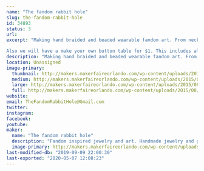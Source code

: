 ```yaml
---
name: "The fandom rabbit hole"
slug: the-fandom-rabbit-hole
id: 34893
status: 3
url: 
excerpt: "Making hand braided and beaded wearable fandom art. From necklaces,  earrings and headbands to painted glass pieces of art. 

Also we will have a make your own button table for $1. This includes all the supplies needed to make wearable art, while you wait. "
description: "Making hand braided and beaded wearable fandom art. From necklaces,  earrings and headbands to painted glass pieces. Featuring designs and creations inspired by our favorite books,movies,games and stories. Featuring wizard pieces, steam punk and sea life."
location: Unassigned
image-primary:
  thumbnail: http://makers.makerfaireorlando.com/wp-content/uploads/2015/08/IMG_57301-150x150.jpg
  medium: http://makers.makerfaireorlando.com/wp-content/uploads/2015/08/IMG_57301-300x225.jpg
  large: http://makers.makerfaireorlando.com/wp-content/uploads/2015/08/IMG_57301-1024x768.jpg
  full: http://makers.makerfaireorlando.com/wp-content/uploads/2015/08/IMG_57301.jpg
website: 
email: TheFandomRabbitHole@Gmail.com
twitter: 
instagram: 
facebook: 
youtube: 
maker:
  name: "The fandom rabbit hole"
  description: "Fandom inspired jewelry and art. Handmade jewelry and glass paintings inspired by the love of our favorite stories. Using art to express creativity every day. "
  image-primary: http://makers.makerfaireorlando.com/wp-content/uploads/2015/08/interweb.png
last-modified-db: "2019-09-09 22:00:30"
last-exported: "2020-05-07 12:08:23"
---
```

